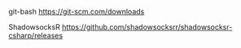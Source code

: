 git-bash
https://git-scm.com/downloads

ShadowsocksR
https://github.com/shadowsocksrr/shadowsocksr-csharp/releases
